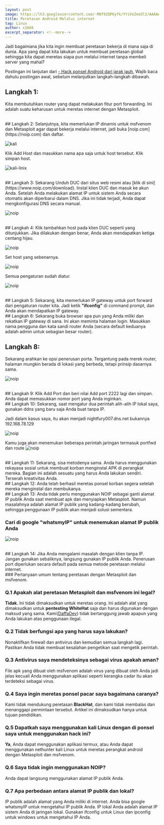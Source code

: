 ```yaml
---
layout: post
image: https://lh3.googleusercontent.com/-RNf9ZQP6yfk/YYiVoZem3lI/AAAAAAAAHe0/xJRPX4jaRWgj5uPsien2p2ispgB7PJ-fQCLcBGAsYHQ/metasploit.webp
title: Peretasan Android Melalui internet
tag: Linux
author: x1666
excerpt_separator: <!--more-->
---
```


Jadi bagaimana jika kita ingin membuat peretasan bekerja di mana saja di dunia.<!--more--> Apa yang dapat kita lakukan untuk membuat peretasan global sehingga kita dapat meretas siapa pun melalui internet tanpa membeli server yang mahal?

Postingan ini lanjutan dari [- Hack ponsel Android dari jarak jauh](https://daffadev.my.id/Meretas-ponsel-Android-dari-jarak-jauh-menggunakan-Metasploit), Wajib baca dahulu postingan awal, sebelum melanjutkan langkah-langkah dibawah.
<br/>
## Langkah 1:
Kita membutuhkan router yang dapat melakukan fitur port forwarding. Ini adalah suatu keharusan untuk meretas internet dengan Metasploit.

<br/>
## Langkah 2: 
Selanjutnya, kita memerlukan IP dinamis untuk msfvenom dan Metasploit agar dapat bekerja melalui internet, jadi buka [noip.com](https://noip.com) dan daftar.

![kali](https://myhackingworld.com/wp-content/uploads/2019/08/Screenshot-256-min-1024x341.jpg)


Klik Add Host dan masukkan nama apa saja untuk host tersebut. Klik simpan host.


![kali-linix](https://myhackingworld.com/wp-content/uploads/2019/08/Screenshot-263-min-1024x460.jpg)

<br />
## Langkah 3: 
Sekarang Unduh DUC dari situs web resmi atau [klik di sini](https://www.noip.com/download). Instal klien DUC dan masuk ke akun Anda. Setelah Anda melakukan alamat IP untuk sistem Anda secara otomatis akan diperbarui dalam DNS. Jika ini tidak terjadi, Anda dapat mengkonfigurasi DNS secara manual.

![noip](https://myhackingworld.com/wp-content/uploads/2019/08/Screenshot-262-min.jpg)

<br/>
## Langkah 4: 
Klik tambahkan host pada klien DUC seperti yang ditunjukkan. Jika dilakukan dengan benar, Anda akan mendapatkan ketiga centang hijau.

![noip](https://myhackingworld.com/wp-content/uploads/2019/08/Screenshot-257-min.jpg)


Set host yang sebenarnya.

![noip](https://myhackingworld.com/wp-content/uploads/2019/08/Screenshot-258-min.jpg)

Semua pengaturan sudah diatur.

![noip](https://myhackingworld.com/wp-content/uploads/2019/08/Screenshot-259-min.jpg)

<br/>
## Langkah 5: 
Sekarang, kita memerlukan IP gateway untuk port forward dari pengaturan router kita. Jadi ketik <b>"ifconfig"</b> di command prompt, dan Anda akan mendapatkan IP gateway.

<br/>
## Langkah 6: 
Sekarang buka browser apa pun yang Anda miliki dan rekatkan IP gateway di sana. Ini akan meminta halaman login. Masukkan nama pengguna dan kata sandi router Anda (secara default keduanya adalah admin untuk sebagian besar router).

## Langkah 8: 
Sekarang arahkan ke opsi penerusan porta. Tergantung pada merek router, halaman mungkin berada di lokasi yang berbeda, tetapi prinsip dasarnya sama.

![noip](https://myhackingworld.com/wp-content/uploads/2019/06/Screenshot-46.png)

<br/>
## Langkah 9: 
Klik Add Port dan beri nilai Add port 2222 lagi dan simpan. Anda dapat memasukkan nomor port yang Anda inginkan.

<br/>
## Langkah 10: 
Sekarang, saat mengatur dua perintah alih-alih IP lokal saya, gunakan ddns yang baru saja Anda buat tanpa IP.


Jadi dalam kasus saya, itu akan menjadi nightfury007.dns.net bukannya 192.168.78.129


![noip](https://myhackingworld.com/wp-content/uploads/2019/06/m1.jpg)

Kamu juga akan menemukan beberapa perintah jaringan termasuk portfwd dan route
![noip](https://myhackingworld.com/wp-content/uploads/2019/06/m5.jpg)

<br/>
## Langkah 11: 
Sekarang, sisa metodenya sama. Anda harus menggunakan rekayasa sosial untuk membuat korban menginstal APK di perangkat mereka. Bagian ini adalah sesuatu yang harus Anda lakukan sendiri. Terserah kreativitas Anda.

<br/>
## Langkah 12: 
Anda telah berhasil meretas ponsel korban segera setelah mereka menginstal dan membukanya.

<br/>
## Langkah 13: 
Anda tidak perlu menggunakan NOIP sebagai ganti alamat IP publik Anda saat membuat apk dan menyiapkan Metasploit. Namun masalahnya adalah alamat IP publik yang kadang-kadang berubah, sehingga penggunaan IP publik akan menjadi solusi sementara.

### Cari di google "whatsmyIP" untuk menemukan alamat IP publik Anda

![noip](https://myhackingworld.com/wp-content/uploads/2019/08/Screenshot-291.jpg)


<br/>
## Langkah 14: 
Jika Anda mengalami masalah dengan klien tanpa IP. Jangan gunakan sebaliknya, langsung gunakan IP publik Anda. Penerusan port diperlukan secara default pada semua metode peretasan melalui internet.


<br/>
### Pertanyaan umum tentang peretasan dengan Metasploit dan msfvenom.

### Q.1 Apakah alat peretasan Metasploit dan msfvenom ini legal?
<b>Tidak.</b> Ini tidak dimaksudkan untuk meretas orang. Ini adalah alat yang dimaksudkan untuk <b>pentesting WhiteHat</b> saja dan harus digunakan dengan maksud yang sama. Kami([DaffaDev](https://daffadev.my.id/)) tidak bertanggung jawab apapun yang Anda lakukan atas penggunaan ilegal.

### Q.2 Tidak berfungsi apa yang harus saya lakukan?
Nonaktifkan firewall dan antivirus dan kemudian semua langkah lagi. Pastikan Anda tidak membuat kesalahan pengetikan saat mengetik perintah.

### Q.3 Antivirus saya mendeteksinya sebagai virus apakah aman?
File apk yang dibuat oleh msfvenom adalah virus yang dibuat oleh Anda jadi jelas kecuali Anda menggunakan aplikasi seperti kerangka cadar itu akan terdeteksi sebagai virus.

### Q.4 Saya ingin meretas ponsel pacar saya bagaimana caranya?
Kami tidak mendukung peretasan <b>BlackHat</b>, dan kami tidak membalas dan menanggapi permintaan tersebut. Artikel ini dimaksudkan hanya untuk tujuan pendidikan.

### Q.5 Dapatkah saya menggunakan kali Linux dengan di ponsel saya untuk menggunakan hack ini?
<b>Ya</b>, Anda dapat menggunakan aplikasi termux, atau Anda dapat menggunakan nethunter kali Linux untuk meretas perangkat android dengan Metasploit dan msfvenom.

### Q.6 Saya tidak ingin menggunakan NOIP?
Anda dapat langsung menggunakan alamat IP publik Anda.

### Q.7 Apa perbedaan antara alamat IP publik dan lokal?
IP publik adalah alamat yang Anda miliki di internet. Anda bisa google whatsmyIP untuk mengetahui IP publik Anda. IP lokal Anda adalah alamat IP sistem Anda di jaringan lokal. Gunakan ifconfig untuk Linux dan ipconfig untuk windows untuk mengetahui IP Anda.
